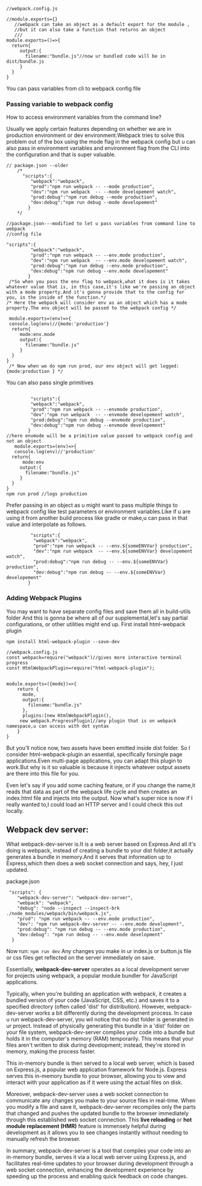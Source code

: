 ```
//webpack.config.js

//module.exports={}
   //webpack can take an object as a default export for the module ,
   //but it can also take a function that returns an object 
   ///
module.exports=()=>{
  return{
     output:{
       filename:"bundle.js"//now ur bundled code will be in dist/bundle.js
     }
  }
}

```
You can pass variables from cli to webpack config file
### Passing variable to webpack config
How to access environment variables from the command line?

Usually we apply certain features depending on whether we are in production environment or dev environment.Webpack tries to solve this 
problem out of the box using the mode flag in the webpack config but u can also pass in environment variables and environment flag from the CLI into 
the configuration and that is super valuable.

```
// package.json --older 
    /*
      "scripts":{
         "webpack":"webpack",
         "prod":"npm run webpack -- --mode production",
         "dev":"npm run webpack  -- --mode developement watch",
         "prod:debug":"npm run debug --mode production",
         "dev:debug":"npm run debug --mode developement"
        }
    */

//package.json---modified to let u pass variables from command line to webpack
//config file

"scripts":{
         "webpack":"webpack",
         "prod":"npm run webpack -- --env.mode production",
         "dev":"npm run webpack  -- --env.mode developement watch",
         "prod:debug":"npm run debug --env.mode production",
         "dev:debug":"npm run debug --env.mode developement"
        }
 /*So when you pass the env flag to webpack,what it does is it takes whatever value that is, in this case,it's like we're passing an object with a mode property.And it's gonna provide that to the config for you, in the inside of the function.*/       
/* Here the webpack will consider env as an object which has a mode property.The env object will be passed to the webpack config */       
        
 module.exports=(env)=>{
 console.log(env)//{mode:'production'}
  return{
     mode:env.mode
     output:{
       filename:"bundle.js"
     }
  }
}
 /* Now when we do npm run prod, our env object will get logged: {mode:production } */
```
   You can also pass single primitives
```
         
         "scripts":{
         "webpack":"webpack",
         "prod":"npm run webpack -- --envmode production",
         "dev":"npm run webpack  -- --envmode developement watch",
         "prod:debug":"npm run debug --envmode production",
         "dev:debug":"npm run debug --envmode developement"
        }
//here envmode will be a primitive value passed to webpack config and not an object
   module.exports=(env)=>{
   console.log(env)//'production'
  return{
      mode:env
     output:{
       filename:"bundle.js"
     }
  }
}
npm run prod //logs production

```
Prefer passing in an object as u might want to pass multiple things to webpack config like test parameters or environment 
variables.Like if u are using it from another build process like gradle or make,u can pass in that value and interpolate as follows.

```
         "scripts":{
          "webpack":"webpack",
          "prod":"npm run webpack -- --env.${someENVVar} production",
          "dev":"npm run webpack  -- --env.${someENVVar} developement watch",
          "prod:debug":"npm run debug -- --env.${someENVVar} production",
          "dev:debug":"npm run debug -- --env.${someENVVar} developement"
        }

```

### Adding Webpack Plugins
You may want to have separate config files and save them all in build-utils folder
And this is gonna be where all of our supplemental,let's say partial configurations, or other utilities might end up.
First install html-webpack plugin
```
npm install html-webpack-plugin --save-dev 
```
```
//webpack.config.js
const webpack=require("webpack")//gives more interactive terminal progress
const HtmlWebpackPlugin=require("html-webpack-plugin");


module.exports=({mode})=>{
    return {
      mode,
      output:{
        filename:"bundle.js"
      },
      plugins:[new HtmlWebpackPlugin(),
     new webpack.ProgressPlugin]//any plugin that is on webpack namespace,u can access with dot syntax
    }
}

```

But you'll notice now, two assets have been emitted inside dist folder.
So I consider html-webpack-plugin an essential, specifically forsingle page applications.Even multi-page applications, you can adapt this plugin to work.But why is it so valuable is because it injects whatever output 
assets are there into this file for you.

Even let's say if you add some caching feature, or if you change the name,it reads that data as part of the webpack life cycle and then creates an index.html file and injects into the output.
Now what's super nice is now if I really wanted to,I could load an HTTP server and I could check this out locally.


## Webpack dev server:
What webpack-dev-server is.It is a web server based on Express.And all it's doing is webpack, instead of creating a bundle to your dist folder,it actually generates a bundle in memory.And it serves that information up to Express,which then does a web socket connection and says, hey, I just updated.

package.json
```
 "scripts": {
    "webpack-dev-server": "webpack-dev-server",
    "webpack": "webpack",
    "debug": "node --inspect --inspect-brk ./node_modules/webpack/bin/webpack.js",
    "prod": "npm run webpack -- --env.mode production",
    "dev": "npm run webpack-dev-server -- --env.mode development",
    "prod:debug": "npm run debug -- --env.mode production",
    "dev:debug": "npm run debug -- --env.mode development"
  }
```
Now run: ```npm run dev```
Any changes you make in ur index.js or button.js file or css files get reflected on the server immediately on save.

Essentially, **webpack-dev-server** operates as a local development server for projects using webpack, a popular module bundler for JavaScript applications.

Typically, when you're building an application with webpack, it creates a bundled version of your code (JavaScript, CSS, etc.) and saves it to a specified directory (often called 'dist' for distribution). However, webpack-dev-server works a bit differently during the development process.
In case u run webpack-dev-server, you wil notice that no dist folder is generated in ur project.
Instead of physically generating this bundle in a 'dist' folder on your file system, webpack-dev-server compiles your code into a bundle but holds it in the computer's memory (RAM) temporarily. This means that your files aren't written to disk during development; instead, they're stored in memory, making the process faster.

This in-memory bundle is then served to a local web server, which is based on Express.js, a popular web application framework for Node.js. Express serves this in-memory bundle to your browser, allowing you to view and interact with your application as if it were using the actual files on disk.

Moreover, webpack-dev-server uses a web socket connection to communicate any changes you make to your source files in real-time. When you modify a file and save it, webpack-dev-server recompiles only the parts that changed and pushes the updated bundle to the browser immediately through this established web socket connection. This **live reloading** or **hot module replacement (HMR)** feature is immensely helpful during development as it allows you to see changes instantly without needing to manually refresh the browser.

In summary, webpack-dev-server is a tool that compiles your code into an in-memory bundle, serves it via a local web server using Express.js, and facilitates real-time updates to your browser during development through a web socket connection, enhancing the development experience by speeding up the process and enabling quick feedback on code changes.
